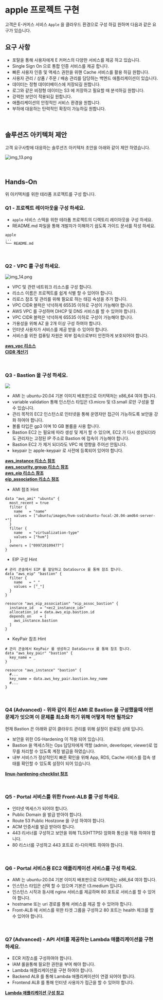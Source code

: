 # apple 프로젝트 구현

고객은 E-커머스 서비스 `Apple` 을 클라우드 환경으로 구성 하길 원하며 다음과 같은 요구가 있습니다.

## 요구 사항

- 포탈을 통해 사용자에게 E 커머스의 다양한 서비스를 제공 하고 있습니다.
- Single Sign On 으로 통합 인증 서비스를 제공 합니다.
- 빠른 사용자 인증 및 액세스 권한을 위핸 Cache 서비스를 활용 하길 원합니다.
- 사용자 관리 / 상품 / 주문 / 배송 관리를 담당하는 백엔드 애플리케이션이 있습니다.
- 데이터는 정형 데이터베이스에 저장되길 원합니다.
- 로그와 같은 비정형 데이터는 S3 에 저장하고 필요할 때 분석하길 원합니다.
- 강력한 보안이 적용되길 원합니다.
- 애플리케이션의 안정적인 서비스 환경을 원합니다.
- 부하에 대응하는 탄력적인 확장이 가능하길 원합니다.

<br> 

## 솔루션즈 아키텍처 제안

고객 요구사항에 대응하는 솔루션즈 아키텍처 초안을 아래와 같이 제안 하였습니다.

![img_13.png](../../images/img_13.png)

<br>

## Hands-On

위 아키텍처를 위한 테라폼 프로젝트를 구성 합니다.

### Q1 - 프로젝트 레이아웃을 구성 하세요.

- `apple` 서비스 스택을 위한 테라폼 프로젝트의 디렉토리 레이아웃을 구성 하세요.
- README.md 파일을 통해 개발자가 이해하기 쉽도록 가이드 문서를 작성 하세요.

```
apple
...
└── README.md
```

<br>

### Q2 - VPC 를 구성 하세요.

![img_14.png](..%2F..%2Fimages%2Fimg_14.png)

- VPC 및 관련 네트워크 리소스를 구성 합니다.
- 리소스 이름은 프로젝트를 쉽게 식별 할 수 있어야 합니다.
- 리로스 참조 및 관리를 위해 필요로 하는 태깅 속성을 추가 합니다.
- VPC CIDR 블럭은 넉넉하게 65535 이하로 구성이 가능해야 합니다.
- AWS VPC 를 구성하며 DHCP 및 DNS 서비스를 할 수 있어야 합니다.
- VPC CIDR 블럭은 넉넉하게 65535 이하로 구성이 가능해야 합니다.
- 가용성을 위해 AZ 을 2개 이상 구성 하여야 합니다.
- 인터넷 사용자가 서비스를 제공 받을 수 있어야 합니다.
- 서비스를 위한 컴퓨팅 자원은 외부 접속으로부터 안전하게 보호되어야 합니다.

**[aws_vpc 리소스](https://registry.terraform.io/providers/hashicorp/aws/latest/docs/resources/vpc)**     
**[CIDR 계산기](https://www.ipaddressguide.com/cidr)**

<br>

### Q3 - Bastion 을 구성 하세요.

![](../images/img_15.png)

- AMI 는 ubuntu-20.04 기본 이미지 배포판으로 아키텍처는 x86_64 여야 합니다.
- variable validation 통해 인스턴스 타입은 t3.micro 및 t3.small 로만 구성을 할 수 있습니다.
- 관리 목적의 EC2 인스턴스로 인터넷을 통해 운영자만 접근이 가능하도록 보안을 강화 하여야 합니다.
- 볼륨 타입은 gp3 이며 10 GB 볼륨을 사용 합니다.
- Bastion EC2 는 필요에 따라 생성 및 제거 할 수 있으며, EC2 가 다시 생성되더라도 관리자는 고정된 IP 주소로 Bastion 에 접속이 가능해야 합니다.
- Bastion EC2 가 제거 되더라도 VPC 에 영향을 주어선 안됩니다.
- keypair 는 apple-keypair 로 사전에 등록되어 있어야 합니다.

**[aws_instance 리소스 참조](https://registry.terraform.io/providers/hashicorp/aws/latest/docs/resources/instance)**  
**[aws_security_group 리소스 참조](https://registry.terraform.io/providers/hashicorp/aws/latest/docs/resources/security_group)**  
**[aws_eip 리소스 참조](https://registry.terraform.io/providers/hashicorp/aws/latest/docs/resources/eip)**  
**[eip_association 리소스 참조](https://registry.terraform.io/providers/hashicorp/aws/latest/docs/resources/eip_association)**


- AMI 참조 Hint
```hcl
data "aws_ami" "ubuntu" {
  most_recent = true
  filter {
    name   = "name"
    values = ["ubuntu/images/hvm-ssd/ubuntu-focal-20.04-amd64-server-*"]
  }
  filter {
    name   = "virtualization-type"
    values = ["hvm"]
  }
  owners = ["099720109477"]
}
```

- EIP 구성 Hint

```hcl
# 관리 콘솔에서 EIP 를 할당하고 DataSource 를 통해 참조 합니다.
data "aws_eip" "bastion" {
  filter {
    name   = "_"
    values = ["_"]
  }
}

resource "aws_eip_association" "eip_assoc_bastion" {
  instance_id   = "<ec2_instance_id>"
  allocation_id = data.aws_eip.bastion.id
  depends_on    = [
    aws_instance.bastion
  ]
}
```

- KeyPair 참조 Hint

```hcl
# 관리 콘솔에서 KeyPair 를 생성하고 DataSource 를 통해 참조 합니다.
data "aws_key_pair" "bastion" {
  key_name = _
}

resource "aws_instance" "bastion" {
  #...
  key_name = data.aws_key_pair.bastion.key_name
  #...
}
```

<br>

### Q4 (Advanced) - 위와 같이 최신 AMI 로 Bastion 을 구성했을때 어떤 문제가 잇으며 이 문제를 최소화 하기 위해 어떻게 하면 될까요?    
현재 Bastion 은 아래와 같이 클라우드 관리를 위해 설정이 완료된 상태 입니다.    
- 보안을 위한 OS-Hardening 이 적용 되어 있습니다. 
- Bastion 을 액세스하는 Ops 담당자에게 역할 (admin, deverloper, viewer)로 업무를 처리할 수 있도록 계정 발급을 하였습니다.  
- 내부 서비스가 정상적인지 빠른 확인을 위해 App, RDS, Cache 서비스를 접속 생태를 확인할 수 있도록 설정이 되어 있습니다.  

**[linux-hardening-checklist 참조](https://github.com/trimstray/linux-hardening-checklist)**


<br>


### Q5 - Portal 서비스를 위한 Front-ALB 를 구성 하세요.  
- 인터넷 액세스가 되어야 합니다.
- Public Domain 을 발급 받아야 합니다.  
- Route 53 Public Hostzone 을 구성 하여야 합니다. 
- ACM 인증서를 발급 받아야 합니다.
- 443 리서너를 구성하고 보안을 위해 TLS(HTTPS) 암화화 통신을 적용 하여야 합니다. 
- 80 리스너를 구성하고 443 포트로 리-다이렉트 하여야 합니다. 


<br>


### Q6 - Portal 서비스용 EC2 애플리케이션 서비스를 구성 하세요.

- AMI 는 ubuntu-20.04 기본 이미지 배포판으로 아키텍처는 x86_64 여야 합니다.
- 인스턴스 타입은 선택 할 수 있으며 기본은 t3.medium 입니다.
- 인스턴스 시작과 동시에 nginx 서비스를 제공하며 80 포트로 서비스를 할 수 있어야 합니다. 
- hostname 또는 uri 경로를 통해 서비스를 제공 할 수 있어야 합니다.
- Front-ALB 에 서비스를 위한 타겟 그룹을 구성하고 80 포트는 health 체크를 할 수 있어야 합니다. 


<br>


### Q7 (Advanced) - API 서비를 제공하는 Lambda 애플리케이션을 구현 하세요.
- ECR 저장소를 구성하여야 합니다.
- IAM 롤을통해 필요한 권한을 부여 해야 합니다.
- Lambda 애플리케이션을 구현 하여야 합니다. 
- Backend ALB 를 통해 Lambda 애플리케이션이 연결 되어야 합니다.  
- Frontend ALB 를 통해 인터넷 사용자가 접근을 할 수 있어야 합니다.  

**[Lambda 애플리케이션 구성 참고](https://github.com/chiwoo-cloud-native/aws-alb-lambda-lotto)**


